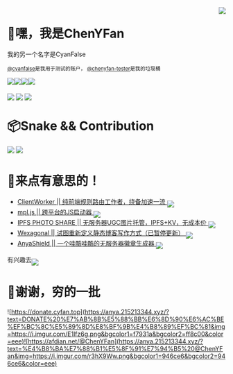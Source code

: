 <img align='right' src='https://i.imgur.com/HT8q4xC.png'>

# 👋嘿，我是ChenYFan

我的另一个名字是CyanFalse

<sub>[@cyanfalse](https://github.com/cyanfalse)是我用于测试的账户， [@chenyfan-tester](https://github.com/chenyfan-tester)是我的垃圾桶</sub>

<img align='middle' src='https://anya.215213344.xyz/?text=%E6%98%AF%E5%AD%A6%E7%94%9F%EF%BC%81%E7%9D%BE%E8%B4%B5%E7%9A%84%E7%B4%AB%E8%89%B2%EF%BC%81&img=https://i.imgur.com/QncNJJ1.png&bgcolor1=a371f7&bgcolor2=8957e5'></img><img align='middle' src='https://anya.215213344.xyz/?text=♂&bgcolor1=b100ffd9&img=https://i.imgur.com/dGqcpPU.jpg'></img><img align='middle' src='https://anya.215213344.xyz/?text=VSCode&bgcolor1=24aff2&bgcolor2=0075b8&img=https://i.imgur.com/XksHKIV.jpg'></img><img align='middle' src='https://anya.215213344.xyz/?text=JavaScript&bgcolor1=f7df37&bgcolor2=f7df37&color=333&img=https://i.imgur.com/de9PXVn.jpg'></img>

[<img align='middle' src='https://anya.215213344.xyz/?text=Telegram%20@ChenYFan&bgcolor1=30a3e6&bgcolor2=30a3e6&img=https://i.imgur.com/7qo9t7X.jpg'></img>](https://t.me/chenyfan) [<img align='middle' src='https://anya.215213344.xyz/?text=Mail%20to%20chenyf@cyfan.top&bgcolor1=fff&bgcolor2=eee&img=https://i.imgur.com/5L7CbqA.png&color=555'></img>](mailto:chenyf@cyfan.top) [<img align='middle' src='https://anya.215213344.xyz/?text=Twitter%20@ChenYF_OHHH&bgcolor1=1d9bf0&bgcolor2=30a3e6&img=https://i.imgur.com/dpqSHIL.png'></img>](https://twitter.com/ChenYF_OHHH)








# 📦Snake && Contribution
![](https://github-readme-stats.vercel.app/api/?username=ChenYFan&show_icons=true&title_color=fff&icon_color=79ff97&text_color=9f9f9f&bg_color=151515)
![](https://snakegithub.pages.dev/github-contribution-grid-snake.svg)


# 👀来点有意思的！

- [ClientWorker || 纯前端规则路由工作者，绕备加速一流 <img align='middle' src='https://anya.215213344.xyz/?repo=ChenYFan/ClientWorker'></img>](https://github.com/ChenYFan/ClientWorker)
- [mpl.js || 跨平台的JS启动器 <img align='middle' src='https://anya.215213344.xyz/?repo=CrazyCreativeDream/mpl.js'></img>](https://github.com/CrazyCreativeDream/mpl.js)
- [IPFS PHOTO SHARE || 无服务器UGC图片托管，IPFS+KV，无成本价 <img align='middle' src='https://anya.215213344.xyz/?repo=ChenYFan-Tester/IPFS_PHOTO_SHARE'></img>](https://github.com/ChenYFan-Tester/IPFS_PHOTO_SHARE)
- [Wexagonal || 试图重新定义静态博客写作方式（已暂停更新）  <img align='middle' src='https://anya.215213344.xyz/?repo=Wexagonal/Wexagonal'></img>](https://github.com/Wexagonal/Wexagonal)
- [AnyaShield || 一个哇酷哇酷的无服务器徽章生成器 <img align='middle' src='https://anya.215213344.xyz/?repo=ChenYFan/AnyaShield'></img>](https://github.com/ChenYFan/AnyaShield)

有兴趣去[<img align='middle' src='https://anya.215213344.xyz/?text=%E7%9C%8B%E7%9C%8B%E5%8D%9A%E5%AE%A2%EF%BC%81&img=https://avatars.githubusercontent.com/u/53730587&bgcolor1=fff&bgcolor2=eee&color=666'></img>](https://blog.cyfan.top)

# 🍻谢谢，穷的一批

![https://donate.cyfan.top](https://anya.215213344.xyz/?text=DONATE%20%E7%AB%8B%E5%88%BB%E6%8D%90%E6%AC%BE%EF%BC%8C%E5%89%8D%E8%BF%9B%E4%B8%89%EF%BC%81&img=https://i.imgur.com/E1lfz6g.png&bgcolor1=f7931a&bgcolor2=ff8c00&color=eee)![https://afdian.net/@ChenYFan](https://anya.215213344.xyz/?text=%E4%B8%BA%E7%88%B1%E5%8F%91%E7%94%B5%20@ChenYFan&img=https://i.imgur.com/r3hX9Ww.png&bgcolor1=946ce6&bgcolor2=946ce6&color=eee)
